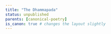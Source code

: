 ```yaml
---
title: "The Dhammapada"
status: unpublished
parents: [canonical-poetry]
is_canon: true # changes the layout slightly
---
```


